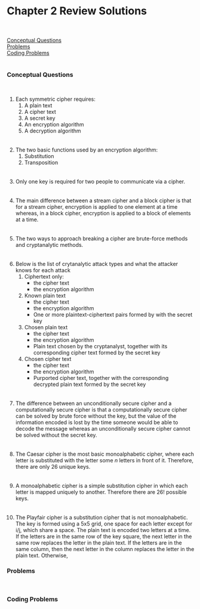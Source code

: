 <h1>
  Chapter 2 Review Solutions
</h1><br><br>

<a href="#conceptual">
  Conceptual Questions
</a><br>
<a href="#problems">
  Problems
</a><br>
<a href="#coding">
  Coding Problems
</a><br><br>

<h3 id="conceptual">
  Conceptual Questions
</h3><br>

<ol>
  <li>
    Each symmetric cipher requires:
    <ol>
      <li>
        A plain text
      </li>
      <li>
        A cipher text
      </li>
      <li>
        A secret key
      </li>
      <li>
        An encryption algorithm
      </li>
      <li>
        A decryption algorithm
      </li>
    </ol>
  </li><br><br>         
  
  <li>
    The two basic functions used by an encryption algorithm:
    <ol>
      <li>
        Substitution
      </li>
      <li>
        Transposition
      </li>
    </ol>
  </li><br><br>
  
  <li>
    Only one key is required for two people to communicate via a cipher.
  </li><br><br>
  
  <li>
    The main difference between a stream cipher and a block cipher is that for a stream cipher, encryption is applied to one element at a time whereas, in a block cipher, encryption is applied to a block of elements at a time.
  </li><br><br>
  
  <li>
    The two ways to approach breaking a cipher are brute-force methods and cryptanalytic methods.
  </li><br><br>
  
  <li>
    Below is the list of crytanalytic attack types and what the attacker knows for each attack
    <ol>
      <li>
        Ciphertext only:
        <ul>
          <li>
            the cipher text
          </li>
          <li>
            the encryption algorithm
          </li>
        </ul>
      </li>
      <li>
        Known plain text
        <ul>
          <li>
            the cipher text
          </li>
          <li>
            the encryption algorithm
          </li>
          <li>
            One or more plaintext-ciphertext pairs formed by with the secret key
          </li>
        </ul>
      </li>
      <li>
        Chosen plain text
        <ul>
          <li>
            the cipher text
          </li>
          <li>
            the encryption algorithm
          </li>
          <li>
            Plain text chosen by the cryptanalyst, together with its corresponding cipher text formed by the secret key
          </li>
        </ul>
      </li>
      <li>
        Chosen cipher text
        <ul>
          <li>
            the cipher text
          </li>
          <li>
            the encryption algorithm
          </li>
          <li>
            Purported cipher text, together with the corresponding decrypted plain text formed by the secret key
          </li>
        </ul>
      </li>
    </ol>
  </li><br><br>
  
  <li>
    The difference between an unconditionally secure cipher and a computationally secure cipher is that a computationally secure cipher can be solved by brute force without the key, but the value of the information encoded is lost by the time someone would be able to decode the message whereas an unconditionally secure cipher cannot be solved without the secret key.
  </li><br><br>
  
  <li>
    The Caesar cipher is the most basic monoalphabetic cipher, where each letter is substituted with the letter some <i>n</i> letters in front of it. Therefore, there are only 26 unique keys.
  </li><br><br>
  
  <li> A monoalphabetic cipher is a simple substitution cipher in which each letter is mapped uniquely to another. Therefore there are 26! possible keys.
  </li><br><br>
  
  <li> The Playfair cipher is a substitution cipher that is not monoalphabetic. The key is formed using a 5x5 grid, one space for each letter except for i/j, which share a space. The plain text is encoded two letters at a time. If the letters are in the same row of the key square, the next letter in the same row replaces the letter in the plain text. If the letters are in the same column, then the next letter in the column replaces the letter in the plain text. Otherwise, 
  </li>
  
</ol>
<h3 id="problems">Problems</h3><br>
<h3 id="coding">Coding Problems</h3><br>
